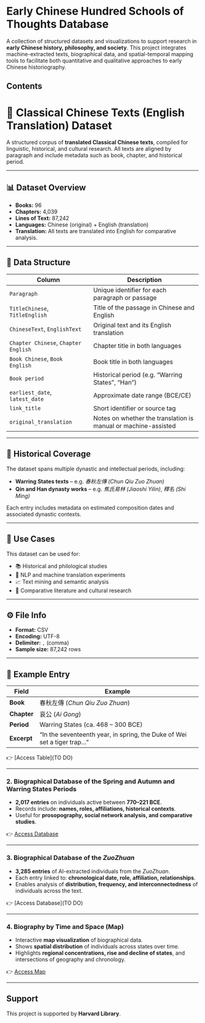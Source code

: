 # Early Chinese Hundred Schools of Thoughts Database  

A collection of structured datasets and visualizations to support research in **early Chinese history, philosophy, and society**. This project integrates machine-extracted texts, biographical data, and spatial-temporal mapping tools to facilitate both quantitative and qualitative approaches to early Chinese historiography.  

## Contents  

# 📘 Classical Chinese Texts (English Translation) Dataset

A structured corpus of **translated Classical Chinese texts**, compiled for linguistic, historical, and cultural research.
All texts are aligned by paragraph and include metadata such as book, chapter, and historical period.

---

## 📊 Dataset Overview

* **Books:** 96
* **Chapters:** 4,039
* **Lines of Text:** 87,242
* **Languages:** Chinese (original) + English (translation)
* **Translation:** All texts are translated into English for comparative analysis.

---

## 🧩 Data Structure

| Column                               | Description                                                    |
| ------------------------------------ | -------------------------------------------------------------- |
| `Paragraph`                          | Unique identifier for each paragraph or passage                |
| `TitleChinese`, `TitleEnglish`       | Title of the passage in Chinese and English                    |
| `ChineseText`, `EnglishText`         | Original text and its English translation                      |
| `Chapter Chinese`, `Chapter English` | Chapter title in both languages                                |
| `Book Chinese`, `Book English`       | Book title in both languages                                   |
| `Book period`                        | Historical period (e.g. “Warring States”, “Han”)               |
| `earliest_date`, `latest_date`       | Approximate date range (BCE/CE)                                |
| `link_title`                         | Short identifier or source tag                                 |
| `original_translation`               | Notes on whether the translation is manual or machine-assisted |

---

## 🏺 Historical Coverage

The dataset spans multiple dynastic and intellectual periods, including:

* **Warring States texts** – e.g. *春秋左傳 (Chun Qiu Zuo Zhuan)*
* **Qin and Han dynasty works** – e.g. *焦氏易林 (Jiaoshi Yilin)*, *釋名 (Shi Ming)*

Each entry includes metadata on estimated composition dates and associated dynastic contexts.

---

## 🧠 Use Cases

This dataset can be used for:

* 📚 Historical and philological studies
* 🤖 NLP and machine translation experiments
* 📈 Text mining and semantic analysis
* 🏺 Comparative literature and cultural research

---

## ⚙️ File Info

* **Format:** CSV
* **Encoding:** UTF-8
* **Delimiter:** `,` (comma)
* **Sample size:** 87,242 rows

---

## 🔗 Example Entry

| Field       | Example                                                                 |
| ----------- | ----------------------------------------------------------------------- |
| **Book**    | 春秋左傳 (*Chun Qiu Zuo Zhuan*)                                             |
| **Chapter** | 哀公 (*Ai Gong*)                                                          |
| **Period**  | Warring States (ca. 468 – 300 BCE)                                      |
| **Excerpt** | “In the seventeenth year, in spring, the Duke of Wei set a tiger trap…” |


👉 [Access Table](TO DO)  

---

### 2. Biographical Database of the Spring and Autumn and Warring States Periods  
- **2,017 entries** on individuals active between **770–221 BCE**.  
- Records include: **names, roles, affiliations, historical contexts**.  
- Useful for **prosopography, social network analysis, and comparative studies**.  

👉 [Access Database](https://webpage-test-in-s3-bucket-01.s3.us-east-2.amazonaws.com/biodb_sa_ws/index.html)  

---

### 3. Biographical Database of the *ZuoZhuan*  
- **3,285 entries** of AI-extracted individuals from the *ZuoZhuan*.  
- Each entry linked to: **chronological date, role, affiliation, relationships**.  
- Enables analysis of **distribution, frequency, and interconnectedness** of individuals across the text.  

👉 [Access Database](TO DO)  

---

### 4. Biography by Time and Space (Map)  
- Interactive **map visualization** of biographical data.  
- Shows **spatial distribution** of individuals across states over time.  
- Highlights **regional concentrations, rise and decline of states**, and intersections of geography and chronology.  

👉 [Access Map](https://webpage-test-in-s3-bucket-01.s3.us-east-2.amazonaws.com/states_by_decade/states_by_decade/index.html)  

---

## Support  
This project is supported by **Harvard Library**.  
